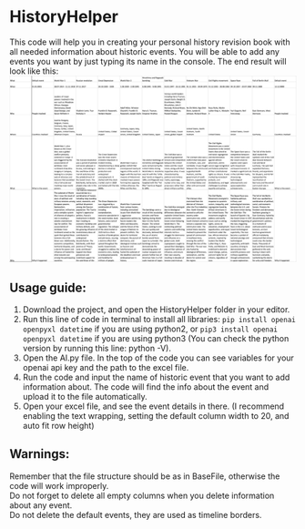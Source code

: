 # HistoryHelper
This code will help you in creating your personal history revision book with all needed information about historic events. You will be able to add any events you want by just typing its name in the console. The end result will look like this:
![Result image](image.png)

## Usage guide:
1. Download the project, and open the HistoryHelper folder in your editor. 
2. Run this line of code in terminal to install all libraries: ```pip install openai openpyxl datetime``` if you are using python2, or ```pip3 install openai openpyxl datetime``` if you are using python3 (You can check the python version by running this line: python -V). 
3. Open the AI.py file. In the top of the code you can see variables for your openai api key and the path to the excel file.
4. Run the code and input the name of historic event that you want to add information about. The code will find the info about the event and upload it to the file automatically.
5. Open your excel file, and see the event details in there. (I recommend enabling the text wrapping, setting the default column width to 20, and auto fit row height)

## Warnings:
Remember that the file structure should be as in BaseFile, otherwise the code will work improperly. <br />Do not forget to delete all empty columns when you delete information about any event. <br />Do not delete the default events, they are used as timeline borders.
